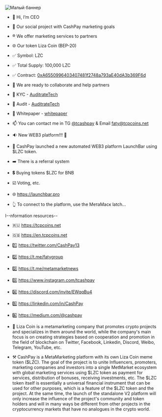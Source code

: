 ![Малый баннер](https://en.tcpcoins.net/__scale/uploads/s/l/4/j/l4j8wtlqendh/img/full_C0bsoLnG.png?quality=85&width=728&webp=1)


- 👋 Hi, I’m CEO
- 👀 Our social project with CashPay marketing goals
- ®️ We offer marketing services to partners
- 🌐 Our token Liza Coin (BEP-20)
- ✅ Symbol: LZC
- ✅ Total Supply: 100,000 LZC
- ✅ Contract: [0xA6550996403407481f2748a793aE40dA3b369F6d](https://bscscan.com/token/0xA6550996403407481f2748a793aE40dA3b369F6d)
- 💞️ We are ready to collaborate and help partners
- 💠 KYC - [AuditrateTech](https://en.tcpcoins.net/uploads/s/l/4/j/l4j8wtlqendh/file/ZgeFYiAP.pdf?preview=1)
- 💠 Audit - [AuditrateTech](https://github.com/faty007/Audit)
- 💠 Whitepaper - [whitepaper](https://en.tcpcoins.net/whitepaper)
- 📫 You can contact me in TG [@tcashpay](https://t.me/komfaty) & Email faty@tcpcoins.net

- 🔉 New WEB3 platform!!! 🚀
- 🔰 CashPay launched a new automated WEB3 platform LaunchBar using $LZC token.
- ➡️ There is a referral system
- 💲 Buying tokens $LZC for BNB
- ☑️ Voting, etc.
- 🌐 https://launchbar.pro
- 👆 To connect to the platform, use the МетаМаск latch...

I--nformation resources--
- 🇷🇺 https://tcpcoins.net
- 🇬🇧 https://en.tcpcoins.net
- 1️⃣ https://twitter.com/CashPay13
- 2️⃣ https://t.me/fatygroup
- 2️⃣ https://t.me/metamarketnews
- 3️⃣ https://www.instagram.com/tcashpay
- 4️⃣ https://discord.com/invite/EWqqBu4
- 5️⃣ https://linkedin.com/in/CashPay
- 6️⃣ https://medium.com/@cashpay

- 💎 Liza Coin is a metamarketing company that promotes crypto projects and specializes in them around the world, while the company's main focus is on creating strategies based on cooperation and promotion in the field of blockchain on Twitter, Facebook, Linkedin, Discord, Weibo, Telegram, YouTube, etc. 
- ⚒ CashPay is a MetaMarketing platform with its own Liza Coin meme token ($LZC).
The goal of the project is to unite Influencers, promoters, marketing companies and investors into a single MetMarket ecosystem with global marketing services using $LZC token as payment for services, distribution of bonuses, receiving investments, etc. The $LZC token itself is essentially a universal financial instrument that can be used for other purposes, which is a feature of the $LZC token and the project. At the same time, the launch of the standalone V2 platform will only increase the influence of the project's community and token holders and will in many ways be different from other projects in the cryptocurrency markets that have no analogues in the crypto world.

<!---
faty007/faty007 is a ✨ special ✨ repository because its `README.md` (this file) appears on your GitHub profile.
You can click the Preview link to take a look at your changes.
--->
